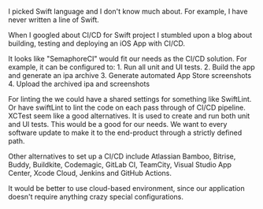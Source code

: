 I picked Swift language and I don't know much about. For example, I have never written a line of Swift.

When I googled about CI/CD for Swift project I stumbled upon a blog about building, testing and deploying an iOS App with CI/CD.

It looks like "SemaphoreCI" would fit our needs as the CI/CD solution. For example, it can be configured to:
    1. Run all unit and UI tests.
    2. Build the app and generate an ipa archive
    3. Generate automated App Store screenshots
    4. Upload the archived ipa and screenshots

For linting the we could have a shared settings for something like SwiftLint. Or have swiftLint to lint the code on each pass through of CI/CD pipeline.
XCTest seem like a good alternatives. It is used to create and run both unit and UI tests.
This would be a good for our needs. We want to every software update to make it to the end-product through a strictly defined path.

Other alternatives to set up a CI/CD include Atlassian Bamboo, Bitrise, Buddy, Buildkite, Codemagic, GitLab CI, TeamCity, Visual Studio App Center, Xcode Cloud, Jenkins and GitHub Actions.

It would be better to use cloud-based environment, since our application doesn't require anything crazy special configurations.